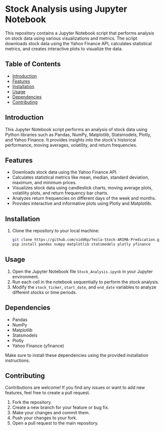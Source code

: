 # Stock Analysis using Jupyter Notebook

This repository contains a Jupyter Notebook script that performs analysis on stock data using various visualizations and metrics. The script downloads stock data using the Yahoo Finance API, calculates statistical metrics, and creates interactive plots to visualize the data.

## Table of Contents

- [Introduction](#introduction)
- [Features](#features)
- [Installation](#installation)
- [Usage](#usage)
- [Dependencies](#dependencies)
- [Contributing](#contributing)

## Introduction

This Jupyter Notebook script performs an analysis of stock data using Python libraries such as Pandas, NumPy, Matplotlib, Statsmodels, Plotly, and Yahoo Finance. It provides insights into the stock's historical performance, moving averages, volatility, and return frequencies.

## Features

- Downloads stock data using the Yahoo Finance API.
- Calculates statistical metrics like mean, median, standard deviation, maximum, and minimum prices.
- Visualizes stock data using candlestick charts, moving average plots, volatility plots, and return frequency bar charts.
- Analyzes return frequencies on different days of the week and months.
- Provides interactive and informative plots using Plotly and Matplotlib.

## Installation

1. Clone the repository to your local machine:
   ```sh
   git clone https://github.com/sidd6p/Tesla-Stock-ARIMA-Predication.git
   pip install pandas numpy matplotlib statsmodels plotly yfinance

   ```

## Usage

1. Open the Jupyter Notebook file `Stock_Analysis.ipynb` in your Jupyter environment.
2. Run each cell in the notebook sequentially to perform the stock analysis.
3. Modify the `stock_ticker`, `start_date`, and `end_date` variables to analyze different stocks or time periods.


## Dependencies
- Pandas
- NumPy
- Matplotlib
- Statsmodels
- Plotly
- Yahoo Finance (yfinance)

Make sure to install these dependencies using the provided installation instructions.

## Contributing
Contributions are welcome! If you find any issues or want to add new features, feel free to create a pull request.

1. Fork the repository.
2. Create a new branch for your feature or bug fix.
3. Make your changes and commit them.
4. Push your changes to your fork.
5. Open a pull request to the main repository.

